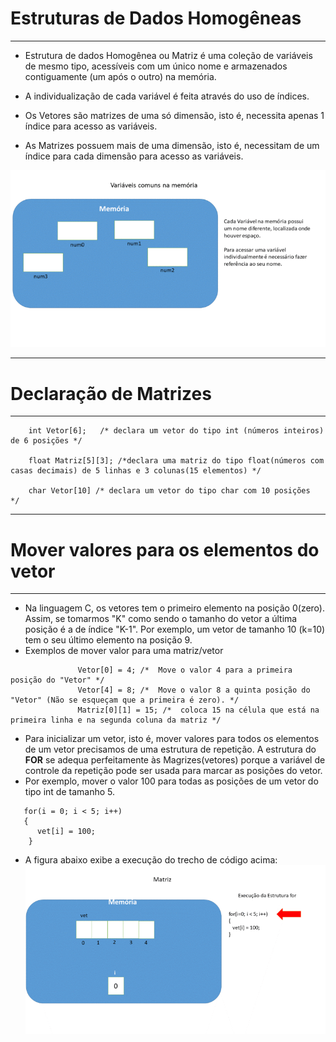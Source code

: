 # Estruturas de Dados Homogêneas
---
+ Estrutura de dados Homogênea ou Matriz é uma coleção de variáveis de mesmo tipo, acessíveis com um único nome e armazenados contiguamente (um após o outro) na memória.

+ A individualização de cada variável é feita através do uso de índices.

+ Os Vetores são matrizes de uma só dimensão, isto é, necessita apenas 1 índice para acesso as variáveis. 

+ As Matrizes possuem mais de uma dimensão, isto é,  necessitam de um índice para cada dimensão para acesso as variáveis. 
 
![programa](/markdowns/vetor.gif)

---
# Declaração de Matrizes
---
        int Vetor[6];   /* declara um vetor do tipo int (números inteiros) de 6 posições */

        float Matriz[5][3]; /*declara uma matriz do tipo float(números com casas decimais) de 5 linhas e 3 colunas(15 elementos) */
        
        char Vetor[10] /* declara um vetor do tipo char com 10 posições  */

---
# Mover valores para os elementos do vetor
---
+ Na linguagem C, os vetores tem o primeiro elemento na posição 0(zero). Assim, se tomarmos "K" como sendo o tamanho do vetor a última posição é a de índice "K-1". Por exemplo, um vetor de tamanho 10 (k=10) tem o seu último elemento na posição 9.
+ Exemplos de mover valor para uma matriz/vetor 
```
               Vetor[0] = 4; /*  Move o valor 4 para a primeira posição do "Vetor" */
               Vetor[4] = 8; /*  Move o valor 8 a quinta posição do "Vetor" (Não se esqueçam que a primeira é zero). */
               Matriz[0][1] = 15; /*  coloca 15 na célula que está na primeira linha e na segunda coluna da matriz */
```
+ Para inicializar um vetor, isto é, mover valores para todos os elementos de um vetor precisamos de uma estrutura de repetição. A estrutura do <b>FOR</b> se adequa perfeitamente às Magrizes(vetores) porque a variável de controle da repetição pode ser usada para marcar as posições do vetor.
+ Por exemplo, mover o valor 100 para todas as posições de um vetor do tipo int de tamanho 5.
```
   for(i = 0; i < 5; i++)
   {
      vet[i] = 100;
    }
```
+ A figura abaixo exibe a execução do trecho de código acima:
![programa](/markdowns/movevetor.gif)
